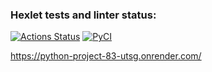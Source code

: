 ### Hexlet tests and linter status:
[![Actions Status](https://github.com/AlexanderUridin/python-project-83/actions/workflows/hexlet-check.yml/badge.svg)](https://github.com/AlexanderUridin/python-project-83/actions)
[![PyCI](https://github.com/AlexanderUridin/python-project-83/actions/workflows/pyci.yaml/badge.svg)](https://github.com/AlexanderUridin/python-project-83/actions)

https://python-project-83-utsg.onrender.com/
